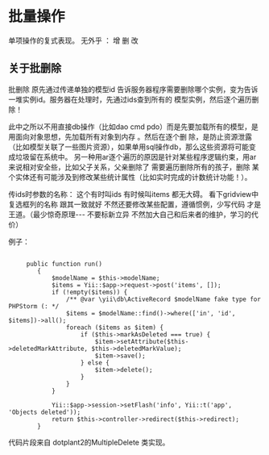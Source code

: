 批量操作
============
单项操作的复式表现。
无外乎 ：  增 删 改

关于批删除
-------------
批删除 原先通过传递单独的模型id 告诉服务器程序需要删除哪个实例，变为告诉一堆实例id。服务器在处理时，先通过ids查到所有的
模型实例，然后逐个遍历删除！

此中之所以不用直接db操作（比如dao cmd pdo）而是先要加载所有的模型，是用面向对象思想，先加载所有对象到内存 。然后在逐个删
除，是防止资源泄露 （比如模型关联了一些图片资源），如果单用sql操作db，那么这些资源将可能变成垃圾留在系统中。
另一种用ar逐个遍历的原因是针对某些程序逻辑约束，用ar来说相对安全些，比如父子关系，父亲删除了 需要遍历删除所有的孩子，删除
某个实体还有可能涉及到修改某些统计属性（比如实时完成的计数统计功能！）。

传ids时参数的名称：
这个有时叫ids  有时候叫items 都无大碍。 看下gridview中复选框列的名称 跟其一致就好 不然还要修改某些配置，遵循惯例，少写代码
才是王道。（最少惊奇原理--- 不要标新立异 不然加大自己和后来者的维护，学习的代价）

例子：
~~~[php]
    
     public function run()
        {
            $modelName = $this->modelName;
            $items = Yii::$app->request->post('items', []);
            if (!empty($items)) {
                /** @var \yii\db\ActiveRecord $modelName fake type for PHPStorm (: */
                $items = $modelName::find()->where(['in', 'id', $items])->all();
                foreach ($items as $item) {
                    if ($this->markAsDeleted === true) {
                        $item->setAttribute($this->deletedMarkAttribute, $this->deletedMarkValue);
                        $item->save();
                    } else {
                        $item->delete();
                    }
                }
            }
    
            Yii::$app->session->setFlash('info', Yii::t('app', 'Objects deleted'));
            return $this->controller->redirect($this->redirect);
        }

~~~
代码片段来自 dotplant2的MultipleDelete 类实现。